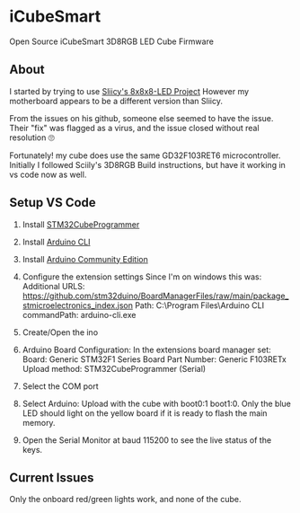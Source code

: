 # iCubeSmart
Open Source iCubeSmart 3D8RGB LED Cube Firmware


## About

I started by trying to use [Sliicy's 8x8x8-LED Project](https://github.com/Sliicy/8x8x8-LED/) 
However my motherboard appears to be a different version than Sliicy.

From the issues on his github, someone else seemed to have the issue. 
Their "fix" was flagged as a virus, and the issue closed without real resolution 🙄

Fortunately! my cube does use the same GD32F103RET6 microcontroller.
Initially I followed Sciily's 3D8RGB Build instructions, but have it working in vs code now as well.


## Setup VS Code

1) Install [STM32CubeProgrammer](https://www.st.com/en/development-tools/stm32cubeprog.html)

2) Install [Arduino CLI](https://arduino.github.io/arduino-cli/)

3) Install [Arduino Community Edition](https://marketplace.visualstudio.com/items?itemName=vscode-arduino.vscode-arduino-community)

4) Configure the extension settings
    Since I'm on windows this was:
    Additional URLS: https://github.com/stm32duino/BoardManagerFiles/raw/main/package_stmicroelectronics_index.json
    Path: C:\Program Files\Arduino CLI
    commandPath: arduino-cli.exe

5) Create/Open the ino

6) Arduino Board Configuration:
    In the extensions board manager set:
        Board: Generic STM32F1 Series
        Board Part Number: Generic F103RETx
        Upload method: STM32CubeProgrammer (Serial)

7) Select the COM port

8) Select Arduino: Upload with the cube with boot0:1 boot1:0. Only the blue LED should light on the yellow board if it is ready to flash the main memory.

9) Open the Serial Monitor at baud 115200 to see the live status of the keys.


## Current Issues

Only the onboard red/green lights work, and none of the cube.